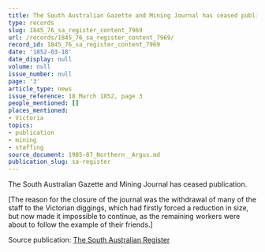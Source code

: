 ```yaml
---
title: The South Australian Gazette and Mining Journal has ceased publication.
type: records
slug: 1845_76_sa_register_content_7969
url: /records/1845_76_sa_register_content_7969/
record_id: 1845_76_sa_register_content_7969
date: '1852-03-18'
date_display: null
volume: null
issue_number: null
page: '3'
article_type: news
issue_reference: 18 March 1852, page 3
people_mentioned: []
places_mentioned:
- Victoria
topics:
- publication
- mining
- staffing
source_document: 1985-87_Northern__Argus.md
publication_slug: sa-register
---
```


The South Australian Gazette and Mining Journal has ceased publication.

[The reason for the closure of the journal was the withdrawal of many of the staff to the Victorian diggings, which had firstly forced a reduction in size, but now made it impossible to continue, as the remaining workers were about to follow the example of their friends.]

Source publication: [The South Australian Register](/publications/sa-register/)
